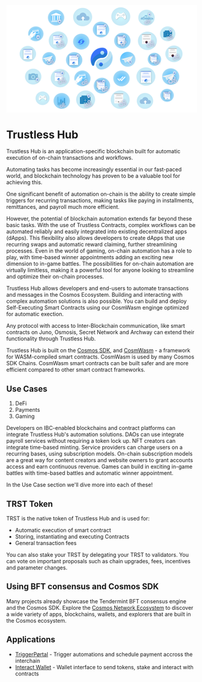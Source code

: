 ![Welcome to Trustless Hub](./images/banner.png)

# Trustless Hub

Trustless Hub is an application-specific blockchain built for automatic execution of on-chain transactions and workflows.

Automating tasks has become increasingly essential in our fast-paced world, and blockchain technology has proven to be a valuable tool for achieving this. 

One significant benefit of automation on-chain is the ability to create simple triggers for recurring transactions, making tasks like paying in installments, remittances, and payroll much more efficient. 

However, the potential of blockchain automation extends far beyond these basic tasks. With the use of Trustless Contracts, complex workflows can be automated reliably and easily integrated into existing decentralized apps (dApps). This flexibility also allows developers to create dApps that use recurring swaps and automatic reward claiming, further streamlining processes. Even in the world of gaming, on-chain automation has a role to play, with time-based winner appointments adding an exciting new dimension to in-game battles. The possibilities for on-chain automation are virtually limitless, making it a powerful tool for anyone looking to streamline and optimize their on-chain processes.

Trustless Hub allows developers and end-users to automate transactions and messages in the Cosmos Ecosystem. Building and interacting with complex automation solutions is also possible. You can build and deploy Self-Executing Smart Contracts using our CosmWasm enginge optimized for automatic exection.


Any protocol with access to Inter-Blockchain communication, like smart contracts on Juno, Osmosis, Secret Network and Archway can extend their functionality through Trustless Hub.

Trustless Hub is built on the [Cosmos SDK](https://docs.cosmos.network), and [CosmWasm](CosmWasm.com) - a framework for WASM-compiled smart contracts. CosmWasm is used by many Cosmos SDK Chains. CosmWasm smart contracts can be built safer and are more efficient compared to other smart contract frameworks.


## Use Cases

 1. DeFi
 2. Payments
 3. Gaming

Developers on IBC-enabled blockchains and contract platforms can integrate Trustless Hub's automation solutions. DAOs can use integrate payroll services without requiring a token lock up. NFT creators can integrate time-based minting. Service providers can charge users on a recurring bases, using subscription models. On-chain subscription models are a great way for content creators and website owners to grant accounts access and earn continuous revenue. Games can build in exciting in-game battles with time-based battles and automatic winner appointment.

In the Use Case section we'll dive more into each of these!

## TRST Token

TRST is the native token of Trustless Hub and is used for:

* Automatic execution of smart contract
* Storing, instantiating and executing Contracts
* General transaction fees

You can also stake your TRST by delegating your TRST to validators. You can vote on important proposals such as chain upgrades, fees, incentives and parameter changes.

## Using BFT consensus and Cosmos SDK

Many projects already showcase the Tendermint BFT consensus engine and the Cosmos SDK. Explore the [Cosmos Network Ecosystem](https://cosmos.network/ecosystem/apps) to discover a wide variety of apps, blockchains, wallets, and explorers that are built in the Cosmos ecosystem.

## Applications
* [TriggerPørtal](triggerportal.netlify.app) - Trigger automations and schedule payment accross the interchain
* [Interact Wallet](https://interact.trustlesshub.com) - Wallet interface to send tokens, stake and interact with contracts
